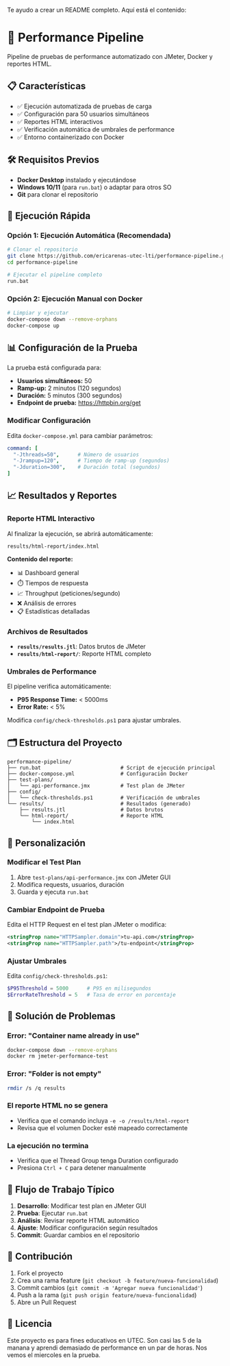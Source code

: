 Te ayudo a crear un README completo. Aquí está el contenido:

# 🚀 Performance Pipeline

Pipeline de pruebas de performance automatizado con JMeter, Docker y reportes HTML.

## 📋 Características

- ✅ Ejecución automatizada de pruebas de carga
- ✅ Configuración para 50 usuarios simultáneos
- ✅ Reportes HTML interactivos
- ✅ Verificación automática de umbrales de performance
- ✅ Entorno containerizado con Docker

## 🛠️ Requisitos Previos

- **Docker Desktop** instalado y ejecutándose
- **Windows 10/11** (para `run.bat`) o adaptar para otros SO
- **Git** para clonar el repositorio

## 🚀 Ejecución Rápida

### Opción 1: Ejecución Automática (Recomendada)

```bash
# Clonar el repositorio
git clone https://github.com/ericarenas-utec-lti/performance-pipeline.git
cd performance-pipeline

# Ejecutar el pipeline completo
run.bat
```

### Opción 2: Ejecución Manual con Docker

```bash
# Limpiar y ejecutar
docker-compose down --remove-orphans
docker-compose up
```

## 📊 Configuración de la Prueba

La prueba está configurada para:

- **Usuarios simultáneos:** 50
- **Ramp-up:** 2 minutos (120 segundos)
- **Duración:** 5 minutos (300 segundos)
- **Endpoint de prueba:** https://httpbin.org/get

### Modificar Configuración

Edita `docker-compose.yml` para cambiar parámetros:

```yaml
command: [
  "-Jthreads=50",      # Número de usuarios
  "-Jrampup=120",      # Tiempo de ramp-up (segundos)
  "-Jduration=300",    # Duración total (segundos)
]
```

## 📈 Resultados y Reportes

### Reporte HTML Interactivo

Al finalizar la ejecución, se abrirá automáticamente:
```
results/html-report/index.html
```

**Contenido del reporte:**
- 📊 Dashboard general
- ⏱️ Tiempos de respuesta
- 📈 Throughput (peticiones/segundo)
- ❌ Análisis de errores
- 📋 Estadísticas detalladas

### Archivos de Resultados

- **`results/results.jtl`**: Datos brutos de JMeter
- **`results/html-report/`**: Reporte HTML completo

### Umbrales de Performance

El pipeline verifica automáticamente:
- **P95 Response Time:** < 5000ms
- **Error Rate:** < 5%

Modifica `config/check-thresholds.ps1` para ajustar umbrales.

## 🗂️ Estructura del Proyecto

```
performance-pipeline/
├── run.bat                          # Script de ejecución principal
├── docker-compose.yml               # Configuración Docker
├── test-plans/
│   └── api-performance.jmx          # Test plan de JMeter
├── config/
│   └── check-thresholds.ps1         # Verificación de umbrales
└── results/                         # Resultados (generado)
    ├── results.jtl                  # Datos brutos
    └── html-report/                 # Reporte HTML
        └── index.html
```

## 🔧 Personalización

### Modificar el Test Plan

1. Abre `test-plans/api-performance.jmx` con JMeter GUI
2. Modifica requests, usuarios, duración
3. Guarda y ejecuta `run.bat`

### Cambiar Endpoint de Prueba

Edita el HTTP Request en el test plan JMeter o modifica:

```xml
<stringProp name="HTTPSampler.domain">tu-api.com</stringProp>
<stringProp name="HTTPSampler.path">/tu-endpoint</stringProp>
```

### Ajustar Umbrales

Edita `config/check-thresholds.ps1`:

```powershell
$P95Threshold = 5000      # P95 en milisegundos
$ErrorRateThreshold = 5   # Tasa de error en porcentaje
```

## 🐛 Solución de Problemas

### Error: "Container name already in use"
```bash
docker-compose down --remove-orphans
docker rm jmeter-performance-test
```

### Error: "Folder is not empty"
```bash
rmdir /s /q results
```

### El reporte HTML no se genera
- Verifica que el comando incluya `-e -o /results/html-report`
- Revisa que el volumen Docker esté mapeado correctamente

### La ejecución no termina
- Verifica que el Thread Group tenga Duration configurado
- Presiona `Ctrl + C` para detener manualmente

## 📝 Flujo de Trabajo Típico

1. **Desarrollo**: Modificar test plan en JMeter GUI
2. **Prueba**: Ejecutar `run.bat` 
3. **Análisis**: Revisar reporte HTML automático
4. **Ajuste**: Modificar configuración según resultados
5. **Commit**: Guardar cambios en el repositorio

## 🤝 Contribución

1. Fork el proyecto
2. Crea una rama feature (`git checkout -b feature/nueva-funcionalidad`)
3. Commit cambios (`git commit -m 'Agregar nueva funcionalidad'`)
4. Push a la rama (`git push origin feature/nueva-funcionalidad`)
5. Abre un Pull Request

## 📄 Licencia

Este proyecto es para fines educativos en UTEC. Son casi las 5 de la manana y aprendi demasiado de performance en un par de horas. Nos vemos el miercoles en la prueba.